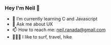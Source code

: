 ### Hey I'm Neil 👋

- 🌱 I’m currently learning C and Javascript
- 💬 Ask me about UX
- 📫 How to reach me: neil.ranada@gmail.com
- 🏄🏻‍♂️ I like to surf, travel, hike
